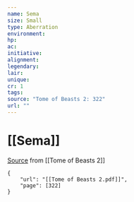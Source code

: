 ```yaml
---
name: Sema
size: Small
type: Aberration
environment: 
hp: 
ac: 
initiative: 
alignment: 
legendary: 
lair: 
unique: 
cr: 1
tags: 
source: "Tome of Beasts 2: 322"
url: ""
---
```

# [[Sema]]

[Source](zotero://open-pdf/library/items/9UQIAB6R?page=322) from [[Tome of Beasts 2]]

```pdf
{
	"url": "[[Tome of Beasts 2.pdf]]",
	"page": [322]
}
```


